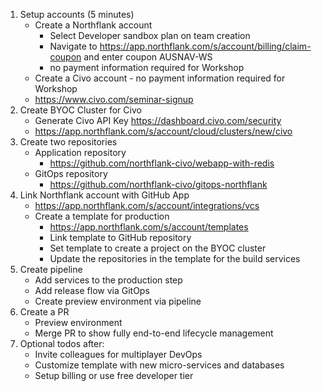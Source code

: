 1. Setup accounts (5 minutes)
    - Create a Northflank account
        - Select Developer sandbox plan on team creation
        - Navigate to https://app.northflank.com/s/account/billing/claim-coupon and enter coupon AUSNAV-WS
        - no payment information required for Workshop
    - Create a Civo account - no payment information required for Workshop
    -   https://www.civo.com/seminar-signup
2. Create BYOC Cluster for Civo
    - Generate Civo API Key https://dashboard.civo.com/security
    - https://app.northflank.com/s/account/cloud/clusters/new/civo
3. Create two repositories
    - Application repository 
        - https://github.com/northflank-civo/webapp-with-redis
    - GitOps repository
        - https://github.com/northflank-civo/gitops-northflank
4. Link Northflank account with GitHub App
    - https://app.northflank.com/s/account/integrations/vcs
    - Create a template for production
        - https://app.northflank.com/s/account/templates
        - Link template to GitHub repository
        - Set template to create a project on the BYOC cluster
        - Update the repositories in the template for the build services
5. Create pipeline
    - Add services to the production step
    - Add release flow via GitOps
    - Create preview environment via pipeline
6. Create a PR
    - Preview environment
    - Merge PR to show fully end-to-end lifecycle management
7. Optional todos after:
    - Invite colleagues for multiplayer DevOps
    - Customize template with new micro-services and databases
    - Setup billing or use free developer tier
